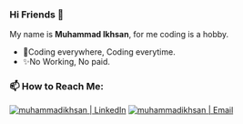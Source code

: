 ### Hi Friends 👋

My name is **Muhammad Ikhsan**, for me coding is a hobby.
 - 🌟Coding everywhere, Coding everytime.
 - ✨No Working, No paid.

### 📫 How to Reach Me:
[<img alt="muhammadikhsan | LinkedIn" src="https://img.shields.io/badge/linkedin-%230077B5.svg?&style=for-the-badge&logo=linkedin&logoColor=white" />][linkedin]
[<img alt="muhammadikhsan | Email" src="https://img.shields.io/badge/gmail-%23D14836.svg?&style=for-the-badge&logo=gmail&logoColor=white" />][email]

[linkedin]: https://www.linkedin.com/in/muhammad-ikhsan-45334a137
[email]: mailto:muhammadikhsan9791@gmail.com?subject=Friend
<!--
**muhammadikhsaan/muhammadikhsaan** is a ✨ _special_ ✨ repository because its `README.md` (this file) appears on your GitHub profile.

Here are some ideas to get you started:

- 🔭 I’m currently working on ...
- 🌱 I’m currently learning ...
- 👯 I’m looking to collaborate on ...
- 🤔 I’m looking for help with ...
- 💬 Ask me about ...
- 📫 How to reach me: ...
- 😄 Pronouns: ...
- ⚡ Fun fact: ...
-->
